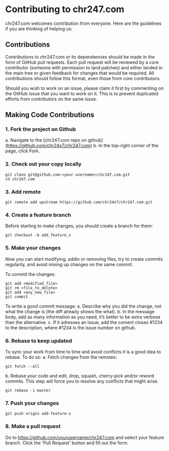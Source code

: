 # Contributing to chr247.com

chr247.com welcomes contribution from everyone. Here are the guidelines if you are
thinking of helping us:

## Contributions

Contributions to chr247.com or its dependencies should be made in the form of GitHub
pull requests. Each pull request will be reviewed by a core contributor
(someone with permission to land patches) and either landed in the main tree or
given feedback for changes that would be required. All contributions should
follow this format, even those from core contributors.

Should you wish to work on an issue, please claim it first by commenting on
the GitHub issue that you want to work on it. This is to prevent duplicated
efforts from contributors on the same issue.

## Making Code Contributions

### 1. Fork the project on Github
a. Navigate to the [chr247.com repo on github] (https://github.com/chr24x7/chr247.com)
b. In the top-right corner of the page, click Fork. 

### 2. Check out your copy locally
```
git clone git@github.com:<your-username>/chr247.com.git
cd chr247.com
```

### 3. Add remote
```
git remote add upstream https://github.com/chr24x7/chr247.com.git
```

### 4. Create a feature branch
Before starting to make changes, you should create a branch for them:
```
git checkout -b add_feature_x
```

### 5. Make your changes
Now you can start modifying, addin or removing files, try to create commits regularily,
and avoid mixing up changes on the same commit.

To commit the changes:
```
git add <modified_file>
git rm <file_to_delete>
git add <any_new_file>
git commit
```
To write a good commit message:
a. Describe why you did the change, not what the change is (the diff already shows the what).
b. In the message body, add as many information as you need, it’s better to be extra verbose than the alternative.
c. If it adresses an issue, add the coment closes #1234 to the description, where #1234 is the issue number on github.

### 6. Rebase to keep updated
To sync your work from time to time and avoid conflicts it is a good idea to rebase.
To do so:
a. Fetch changes from the remotes:
```
git fetch --all
```
b. Rebase your code and edit, drop, squash, cherry-pick and/or reword commits. 
This step will force you to resolve any conflicts that might arise.
```
git rebase -i master
```

### 7. Push your changes
```
git push origin add-feature-x
```

### 8. Make a pull request
Go to https://github.com/yourusername/chr247.com and select your feature branch.
Click the 'Pull Request' button and fill out the form.
